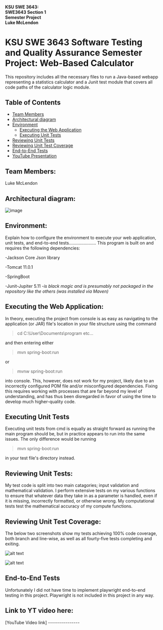 #### KSU SWE 3643:<br/>SWE3643 Section 1<br/>Semester Project<br/>Luke McLendon

# KSU SWE 3643 Software Testing and Quality Assurance Semester Project: Web-Based Calculator
This repository includes all the necessary files to run a Java-based webapp representing a statistics calculator and a Junit test module that covers all code paths of the calculator logic module.

## Table of Contents
- [Team Members](#team-members)
- [Architectural diagram](#architectural-diagram)
- [Environment](#environment)
  - [Executing the Web Application](#Executing-the-Web-Application)
  - [Executing Unit Tests](#executing-unit-tests)
- [Reviewing Unit Tests](#Reviewing-Unit-Tests)
- [Reviewing Unit Test Coverage](#Reviewing-Unit-Test-Coverage)
- [End-to-End Tests](#End-to-end-tests)
- [YouTube Presentation](#Link-to-YT-video-here)

## Team Members:
Luke McLendon

## Architectural diagram:

![image](https://github.com/user-attachments/assets/544ae207-c1a6-4906-aa2b-b4455095f0b2)

## Environment:
Explain how to configure the environment to execute your web application, unit tests, and end-to-end tests......................
This program is built on and requires the following dependencies:

-Jackson Core Json library 

-Tomcat 11.0.1

-SpringBoot 

-Junit-Jupiter 5.11
  -*is black magic and is presumably not packaged in the repository like the others (was installed via Maven)*

## Executing the Web Application:
In theory, executing the project from console is as easy as navigating to the application (or JAR) file's location in your file structure using the command
>cd C:\User\Documents\program etc...

and then entering either
>mvn spring-boot:run

or
>mvnw spring-boot:run

into console.
This, however, does not work for my project, likely due to an incorrectly configured POM file and/or misconfigured dependencies. Fixing this requires working with processes that are far beyond my level of understanding, and has thus been disregarded in favor of using the time to develop much higher-quality code.


## Executing Unit Tests
Executing unit tests from cmd is equally as straight forward as running the main program should be, but in practice appears to run into the same issues. The only difference would be running
>mvn spring-boot:run

in your test file's directory instead.


## Reviewing Unit Tests:
My test code is split into two main catagories; input validation and mathematical validation. I perform extensive tests on my various functions to ensure that whatever data they take in as a parameter is handled, even if it is missing, incorrectly formatted, or otherwise wrong. My computational tests test the mathematical accuracy of my compute functions.


## Reviewing Unit Test Coverage:
The below two screenshots show my tests achieving 100% code coverage, both branch and line-wise, as well as all fourty-five tests completing and exiting.

![alt text](https://github.com/user-attachments/assets/99fb1ee9-5ae9-4493-a1a4-27d8d5ab119b)

![alt text](https://github.com/user-attachments/assets/9f643f68-303c-48ad-8acf-b37ec48d0a5c)


## End-to-End Tests
Unfortunately I did not have time to implement playwright end-to-end testing in this project. Playwright is not included in this project in any way.



## Link to YT video here:
[YouTube Video link] ----------------

